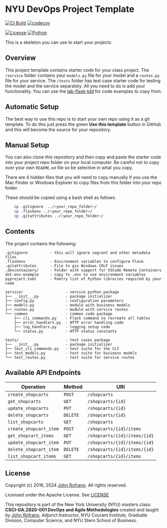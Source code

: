 # NYU DevOps Project Template

[![CI Build](https://github.com/CSCI-GA-2820-SP24-003/shopcarts/actions/workflows/ci.yml/badge.svg)](https://github.com/CSCI-GA-2820-SP24-003/shopcarts/actions/workflows/ci.yml)
[![codecov](https://codecov.io/gh/CSCI-GA-2820-SP24-003/shopcarts/graph/badge.svg?token=MM379ZQE9D)](https://codecov.io/gh/CSCI-GA-2820-SP24-003/shopcarts)

[![License](https://img.shields.io/badge/License-Apache_2.0-blue.svg)](https://opensource.org/licenses/Apache-2.0)
[![Python](https://img.shields.io/badge/Language-Python-blue.svg)](https://python.org/)

This is a skeleton you can use to start your projects

## Overview

This project template contains starter code for your class project. The `/service` folder contains your `models.py` file for your model and a `routes.py` file for your service. The `/tests` folder has test case starter code for testing the model and the service separately. All you need to do is add your functionality. You can use the [lab-flask-tdd](https://github.com/nyu-devops/lab-flask-tdd) for code examples to copy from.

## Automatic Setup

The best way to use this repo is to start your own repo using it as a git template. To do this just press the green **Use this template** button in GitHub and this will become the source for your repository.

## Manual Setup

You can also clone this repository and then copy and paste the starter code into your project repo folder on your local computer. Be careful not to copy over your own `README.md` file so be selective in what you copy.

There are 4 hidden files that you will need to copy manually if you use the Mac Finder or Windows Explorer to copy files from this folder into your repo folder.

These should be copied using a bash shell as follows:

```bash
    cp .gitignore  ../<your_repo_folder>/
    cp .flaskenv ../<your_repo_folder>/
    cp .gitattributes ../<your_repo_folder>/
```

## Contents

The project contains the following:

```text
.gitignore          - this will ignore vagrant and other metadata files
.flaskenv           - Environment variables to configure Flask
.gitattributes      - File to gix Windows CRLF issues
.devcontainers/     - Folder with support for VSCode Remote Containers
dot-env-example     - copy to .env to use environment variables
pyproject.toml      - Poetry list of Python libraries required by your code

service/                   - service python package
├── __init__.py            - package initializer
├── config.py              - configuration parameters
├── models.py              - module with business models
├── routes.py              - module with service routes
└── common                 - common code package
    ├── cli_commands.py    - Flask command to recreate all tables
    ├── error_handlers.py  - HTTP error handling code
    ├── log_handlers.py    - logging setup code
    └── status.py          - HTTP status constants

tests/                     - test cases package
├── __init__.py            - package initializer
├── test_cli_commands.py   - test suite for the CLI
├── test_models.py         - test suite for business models
└── test_routes.py         - test suite for service routes
```

## Available API Endpoints

| Operation | Method | URI |
| ---------|----------|----------|
| ```create_shopcarts``` | ```POST``` | ```/shopcarts``` |
| ```get_shopcarts``` | ```GET``` | ```/shopcarts/{id}``` |
| ```update_shopcarts``` | ```PUT``` | ```/shopcarts/{id}``` |
| ```delete_shopcarts``` | ```DELETE``` | ```/shopcarts/{id}``` |
| ```list_shopcarts``` | ```GET``` | ```/shopcarts``` |
| ```create_shopcart_item``` | ```POST``` | ```/shopcarts/{id}/items``` |
| ```get_shopcart_items``` | ```GET``` | ```/shopcarts/{id}/items/{id}``` |
| ```update_shopcart_item``` | ```PUT``` | ```/shopcarts/{id}/items/{id}``` |
| ```delete_shopcart_item``` | ```DELETE``` | ```/shopcarts/{id}/items/{id}``` |
| ```list_shopcart_items``` | ```GET``` | ```/shopcarts/{id}/items``` |

## License

Copyright (c) 2016, 2024 [John Rofrano](https://www.linkedin.com/in/JohnRofrano/). All rights reserved.

Licensed under the Apache License. See [LICENSE](LICENSE)

This repository is part of the New York University (NYU) masters class: **CSCI-GA.2820-001 DevOps and Agile Methodologies** created and taught by [John Rofrano](https://cs.nyu.edu/~rofrano/), Adjunct Instructor, NYU Courant Institute, Graduate Division, Computer Science, and NYU Stern School of Business.
